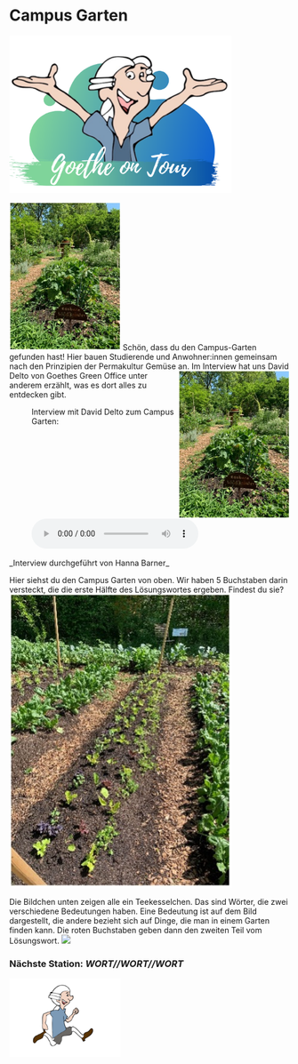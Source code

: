 # Campus Garten
<p class="aligncenter">
    <img src="Logo.png" alt="centered image" width="400" />
</p>
<img src="Campusgarten1.jpg" width="200">
Schön, dass du den Campus-Garten gefunden hast! Hier bauen Studierende und Anwohner:innen gemeinsam nach den Prinzipien der Permakultur Gemüse an.<img align="right" src="Campusgarten1.jpg" width="200"> 
Im Interview hat uns David Delto von Goethes Green Office unter anderem erzählt, was es dort alles zu entdecken gibt.
<figure>
    <figcaption>Interview mit David Delto zum Campus Garten:</figcaption>
    <audio
        controls
        src="CampusGarten.mp3">
            Your browser does not support the
            <code>audio</code> element.
    </audio>
</figure>
_Interview durchgeführt von Hanna Barner_

Hier siehst du den Campus Garten von oben. Wir haben 5 Buchstaben darin versteckt, die die erste Hälfte des Lösungswortes ergeben. Findest du sie?
<img src="CampusGarten2.jpg" width="400">

Die Bildchen unten zeigen alle ein Teekesselchen. Das sind Wörter, die zwei verschiedene Bedeutungen haben. Eine Bedeutung ist auf dem Bild dargestellt, die andere bezieht sich auf Dinge, die man in einem Garten finden kann. Die roten Buchstaben geben dann den zweiten Teil vom Lösungswort. 
<img src="Campusgarten4.jpg" width="200">

### Nächste Station: _WORT//WORT//WORT_   
<img src="Pose2.svg" width="200">

